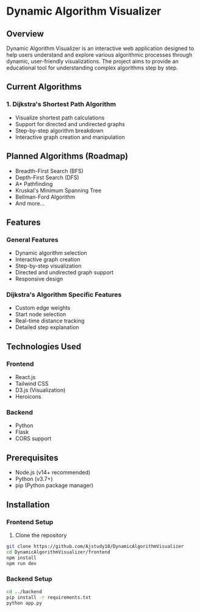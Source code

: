 # Dynamic Algorithm Visualizer

## Overview

Dynamic Algorithm Visualizer is an interactive web application designed to help users understand and explore various algorithmic processes through dynamic, user-friendly visualizations. The project aims to provide an educational tool for understanding complex algorithms step by step.

## Current Algorithms

### 1. Dijkstra's Shortest Path Algorithm
- Visualize shortest path calculations
- Support for directed and undirected graphs
- Step-by-step algorithm breakdown
- Interactive graph creation and manipulation

## Planned Algorithms (Roadmap)
- Breadth-First Search (BFS)
- Depth-First Search (DFS)
- A* Pathfinding
- Kruskal's Minimum Spanning Tree
- Bellman-Ford Algorithm
- And more...

## Features

### General Features
- Dynamic algorithm selection
- Interactive graph creation
- Step-by-step visualization
- Directed and undirected graph support
- Responsive design

### Dijkstra's Algorithm Specific Features
- Custom edge weights
- Start node selection
- Real-time distance tracking
- Detailed step explanation

## Technologies Used

### Frontend
- React.js
- Tailwind CSS
- D3.js (Visualization)
- Heroicons

### Backend
- Python
- Flask
- CORS support

## Prerequisites

- Node.js (v14+ recommended)
- Python (v3.7+)
- pip (Python package manager)

## Installation

### Frontend Setup

1. Clone the repository
```bash
git clone https://github.com/Ajstudy10/DynamicAlgorithmVisualizer
cd DynamicAlgorithmVisualizer/frontend
npm install
npm run dev
```
### Backend Setup
```bash
cd ../backend
pip install -r requirements.txt
python app.py
```